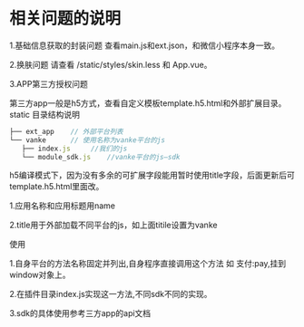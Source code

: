 # 相关问题的说明

1.基础信息获取的封装问题
  查看main.js和ext.json，和微信小程序本身一致。
  
2.换肤问题
   请查看 /static/styles/skin.less 和 App.vue。

3.APP第三方授权问题

第三方app一般是h5方式，查看自定义模板template.h5.html和外部扩展目录。
static 目录结构说明

```javascript
├── ext_app    // 外部平台列表
└── vanke      // 使用名称为vanke平台的js
   ├── index.js     //我们的js
   └── module_sdk.js    //vanke平台的js—sdk

```

h5编译模式下，因为没有多余的可扩展字段能用暂时使用title字段，后面更新后可template.h5.html里面改。

1.应用名称和应用标题用name

2.title用于外部加载不同平台的js，如上面titile设置为vanke

使用

1.自身平台的方法名称固定并列出,自身程序直接调用这个方法 如 支付:pay,挂到window对象上。

2.在插件目录index.js实现这一方法,不同sdk不同的实现。

3.sdk的具体使用参考三方app的api文档